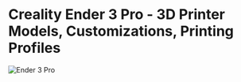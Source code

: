 # Creality Ender 3 Pro - 3D Printer Models, Customizations, Printing Profiles
![Ender 3 Pro](https://raw.githubusercontent.com/hyotynen/Ender-3-Pro/master/Ender%203%20Pro.png?raw=true "Ender 3 Pro")
